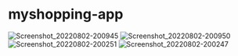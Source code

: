 # myshopping-app
![Screenshot_20220802-200945](https://user-images.githubusercontent.com/61384947/182427644-e737a86b-6830-4c68-b0eb-7a140730ae40.jpg)
![Screenshot_20220802-200950](https://user-images.githubusercontent.com/61384947/182427662-59e2728c-9db6-4b4b-85d8-09b41da827ab.jpg)
![Screenshot_20220802-200251](https://user-images.githubusercontent.com/61384947/182427663-cc214760-cd52-4d2b-baf4-5d6c3f4e70de.jpg)
![Screenshot_20220802-200247](https://user-images.githubusercontent.com/61384947/182427665-e695f1a2-3467-4738-b461-85106d8f3ae6.jpg)
